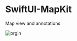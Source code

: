 # SwiftUI-MapKit
Map view and annotations

![orgin](https://user-images.githubusercontent.com/80425427/125273565-ba0a7d00-e315-11eb-93b9-cc87b4dce7b7.png)
